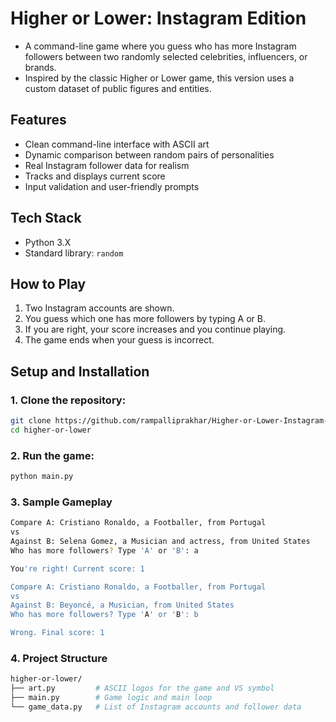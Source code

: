 # Higher or Lower: Instagram Edition
- A command-line game where you guess who has more Instagram followers between two randomly selected celebrities, influencers, or brands.
- Inspired by the classic Higher or Lower game, this version uses a custom dataset of public figures and entities.

## Features
- Clean command-line interface with ASCII art
- Dynamic comparison between random pairs of personalities
- Real Instagram follower data for realism
- Tracks and displays current score
- Input validation and user-friendly prompts

## Tech Stack
- Python 3.X
- Standard library: `random`

## How to Play
1. Two Instagram accounts are shown.
2. You guess which one has more followers by typing A or B.
3. If you are right, your score increases and you continue playing.
4. The game ends when your guess is incorrect.

## Setup and Installation

### 1. Clone the repository:
```bash
git clone https://github.com/rampalliprakhar/Higher-or-Lower-Instagram-Edition.git
cd higher-or-lower
```

### 2. Run the game:
```bash
python main.py
```

### 3. Sample Gameplay
```bash
Compare A: Cristiano Ronaldo, a Footballer, from Portugal
vs
Against B: Selena Gomez, a Musician and actress, from United States
Who has more followers? Type 'A' or 'B': a

You're right! Current score: 1

Compare A: Cristiano Ronaldo, a Footballer, from Portugal
vs
Against B: Beyoncé, a Musician, from United States
Who has more followers? Type 'A' or 'B': b

Wrong. Final score: 1
```

### 4. Project Structure
```bash
higher-or-lower/
├── art.py         # ASCII logos for the game and VS symbol
├── main.py        # Game logic and main loop
└── game_data.py   # List of Instagram accounts and follower data
```
